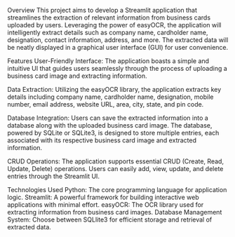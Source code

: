 Overview
This project aims to develop a Streamlit application that streamlines the extraction of relevant information from business cards uploaded by users. Leveraging the power of easyOCR, the application will intelligently extract details such as company name, cardholder name, designation, contact information, address, and more. The extracted data will be neatly displayed in a graphical user interface (GUI) for user convenience.

Features
User-Friendly Interface:
The application boasts a simple and intuitive UI that guides users seamlessly through the process of uploading a business card image and extracting information.

Data Extraction:
Utilizing the easyOCR library, the application extracts key details including company name, cardholder name, designation, mobile number, email address, website URL, area, city, state, and pin code.

Database Integration:
Users can save the extracted information into a database along with the uploaded business card image. The database, powered by SQLite or SQLite3, is designed to store multiple entries, each associated with its respective business card image and extracted information.

CRUD Operations:
The application supports essential CRUD (Create, Read, Update, Delete) operations. Users can easily add, view, update, and delete entries through the Streamlit UI.

Technologies Used
Python: The core programming language for application logic.
Streamlit: A powerful framework for building interactive web applications with minimal effort.
easyOCR: The OCR library used for extracting information from business card images.
Database Management System: Choose between SQLlite3 for efficient storage and retrieval of extracted data.

